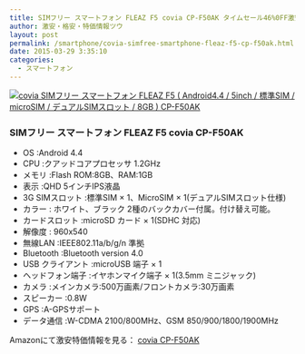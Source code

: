 ```yaml
---
title: SIMフリー スマートフォン FLEAZ F5 covia CP-F50AK タイムセール46%0FF激安特価10,900円！送料無料！
author: 激安・格安・特価情報ツウ
layout: post
permalink: /smartphone/covia-simfree-smartphone-fleaz-f5-cp-f50ak.html
date: 2015-03-29 3:35:10
categories:
  - スマートフォン
---
```

<div class="img-bg2 img_L">
<a href="//www.amazon.co.jp/exec/obidos/ASIN/B00MHDPJ4A/tokkajohotsu-22/ref=nosim/" name="amanatulink" target="_blank"><img src="//ecx.images-amazon.com/images/I/41X6as-BieL._SL160_.jpg" alt="covia SIMフリー スマートフォン FLEAZ F5 ( Android4.4 / 5inch / 標準SIM / microSIM / デュアルSIMスロット / 8GB ) CP-F50AK" style="border: none;" /></a>
</div>

### SIMフリー スマートフォン FLEAZ F5 covia CP-F50AK

* OS :Android 4.4
* CPU :クアッドコアプロセッサ 1.2GHz
* メモリ :Flash ROM:8GB、RAM:1GB
* 表示 :QHD 5インチIPS液晶
* 3G SIMスロット :標準SIM × 1、MicroSIM × 1(デュアルSIMスロット仕様)
* カラー : ホワイト、ブラック 2種のバックカバー付属。付け替え可能。
* カードスロット :microSD カード × 1(SDHC 対応)
* 解像度 : 960x540
* 無線LAN :IEEE802.11a/b/g/n 準拠
* Bluetooth :Bluetooth version 4.0
* USB クライアント :microUSB 端子 × 1
* ヘッドフォン端子 :イヤホンマイク端子 × 1(3.5mm ミニジャック)
* カメラ :メインカメラ:500万画素/フロントカメラ:30万画素
* スピーカー :0.8W
* GPS :A-GPSサポート
* データ通信 :W-CDMA 2100/800MHz、GSM 850/900/1800/1900MHz

Amazonにて激安特価情報を見る： <span class="fs150p"><a href="//www.amazon.co.jp/exec/obidos/ASIN/B00MHDPJ4A/tokkajohotsu-22/ref=nosim/" target="_blank">covia CP-F50AK</a></span>
